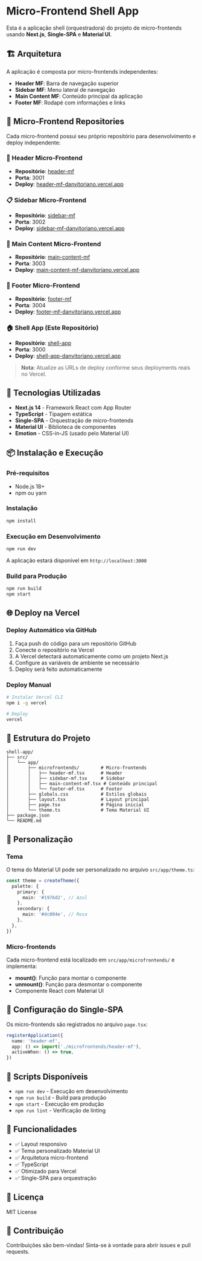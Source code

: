 # Micro-Frontend Shell App

Esta é a aplicação shell (orquestradora) do projeto de micro-frontends usando **Next.js**, **Single-SPA** e **Material UI**.

## 🏗️ Arquitetura

A aplicação é composta por micro-frontends independentes:

- **Header MF**: Barra de navegação superior
- **Sidebar MF**: Menu lateral de navegação
- **Main Content MF**: Conteúdo principal da aplicação
- **Footer MF**: Rodapé com informações e links

## 🔗 Micro-Frontend Repositories

Cada micro-frontend possui seu próprio repositório para desenvolvimento e deploy independente:

### 📱 Header Micro-Frontend
- **Repositório**: [header-mf](https://github.com/danvitoriano/header-mf)
- **Porta**: 3001
- **Deploy**: [header-mf-danvitoriano.vercel.app](https://header-mf-danvitoriano.vercel.app)

### 📋 Sidebar Micro-Frontend  
- **Repositório**: [sidebar-mf](https://github.com/danvitoriano/sidebar-mf)
- **Porta**: 3002
- **Deploy**: [sidebar-mf-danvitoriano.vercel.app](https://sidebar-mf-danvitoriano.vercel.app)

### 📄 Main Content Micro-Frontend
- **Repositório**: [main-content-mf](https://github.com/danvitoriano/main-content-mf)
- **Porta**: 3003
- **Deploy**: [main-content-mf-danvitoriano.vercel.app](https://main-content-mf-danvitoriano.vercel.app)

### 🦶 Footer Micro-Frontend
- **Repositório**: [footer-mf](https://github.com/danvitoriano/footer-mf)
- **Porta**: 3004
- **Deploy**: [footer-mf-danvitoriano.vercel.app](https://footer-mf-danvitoriano.vercel.app)

### 🏠 Shell App (Este Repositório)
- **Repositório**: [shell-app](https://github.com/danvitoriano/shell-app)
- **Porta**: 3000
- **Deploy**: [shell-app-danvitoriano.vercel.app](https://shell-app-danvitoriano.vercel.app)

> **Nota**: Atualize as URLs de deploy conforme seus deployments reais no Vercel.

## 🚀 Tecnologias Utilizadas

- **Next.js 14** - Framework React com App Router
- **TypeScript** - Tipagem estática
- **Single-SPA** - Orquestração de micro-frontends
- **Material UI** - Biblioteca de componentes
- **Emotion** - CSS-in-JS (usado pelo Material UI)

## 📦 Instalação e Execução

### Pré-requisitos

- Node.js 18+ 
- npm ou yarn

### Instalação

```bash
npm install
```

### Execução em Desenvolvimento

```bash
npm run dev
```

A aplicação estará disponível em `http://localhost:3000`

### Build para Produção

```bash
npm run build
npm start
```

## 🌐 Deploy na Vercel

### Deploy Automático via GitHub

1. Faça push do código para um repositório GitHub
2. Conecte o repositório na Vercel
3. A Vercel detectará automaticamente como um projeto Next.js
4. Configure as variáveis de ambiente se necessário
5. Deploy será feito automaticamente

### Deploy Manual

```bash
# Instalar Vercel CLI
npm i -g vercel

# Deploy
vercel
```

## 📁 Estrutura do Projeto

```
shell-app/
├── src/
│   └── app/
│       ├── microfrontends/        # Micro-frontends
│       │   ├── header-mf.tsx      # Header
│       │   ├── sidebar-mf.tsx     # Sidebar
│       │   ├── main-content-mf.tsx # Conteúdo principal
│       │   └── footer-mf.tsx      # Footer
│       ├── globals.css            # Estilos globais
│       ├── layout.tsx             # Layout principal
│       ├── page.tsx               # Página inicial
│       └── theme.ts               # Tema Material UI
├── package.json
└── README.md
```

## 🎨 Personalização

### Tema

O tema do Material UI pode ser personalizado no arquivo `src/app/theme.ts`:

```typescript
const theme = createTheme({
  palette: {
    primary: {
      main: '#1976d2', // Azul
    },
    secondary: {
      main: '#dc004e', // Rosa
    },
  },
})
```

### Micro-frontends

Cada micro-frontend está localizado em `src/app/microfrontends/` e implementa:

- **mount()**: Função para montar o componente
- **unmount()**: Função para desmontar o componente
- Componente React com Material UI

## 🔧 Configuração do Single-SPA

Os micro-frontends são registrados no arquivo `page.tsx`:

```typescript
registerApplication({
  name: 'header-mf',
  app: () => import('./microfrontends/header-mf'),
  activeWhen: () => true,
})
```

## 📝 Scripts Disponíveis

- `npm run dev` - Execução em desenvolvimento
- `npm run build` - Build para produção
- `npm start` - Execução em produção
- `npm run lint` - Verificação de linting

## 🌟 Funcionalidades

- ✅ Layout responsivo
- ✅ Tema personalizado Material UI
- ✅ Arquitetura micro-frontend
- ✅ TypeScript
- ✅ Otimizado para Vercel
- ✅ Single-SPA para orquestração

## 📄 Licença

MIT License

## 🤝 Contribuição

Contribuições são bem-vindas! Sinta-se à vontade para abrir issues e pull requests.
